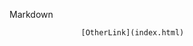 Markdown
                    
                    
                    [OtherLink](index.html)
                    
